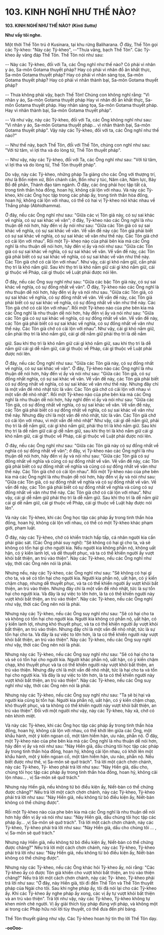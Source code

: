 # 103. KINH NGHĨ NHƯ THẾ NÀO?

**103. KINH NGHĨ NHƯ THẾ NÀO?**
***(Kinti Sutta)***

**Như vầy tôi nghe.**

Một thời Thế Tôn trú ở Kusinara, tại khu rừng Baliharana. Ở đây, Thế Tôn gọi các Tỷ-kheo: "Này các
Tỷ-kheo", --"Thưa vâng, bạch Thế Tôn". Các Tỷ-kheo ấy vâng đáp Thế Tôn. Thế Tôn nói như sau:

-- Này các Tỷ-kheo, đối với Ta, các Ông nghĩ như thế nào? Có phải vì nhân y áo, Sa-môn Gotama
thuyết pháp? Hay có phải vì nhân đồ ăn khất thực, Sa-môn Gotama thuyết pháp? Hay có phải vì nhân
sàng tọa, Sa-môn Gotama thuyết pháp? Hay có phải vì nhân thành bại, Sa-môn Gotama thuyết pháp?

-- Thưa không phải vậy, bạch Thế Tôn! Chúng con không nghĩ rằng: "Vì nhân y áo, Sa-môn Gotama
thuyết pháp Hay vì nhân đồ ăn khất thực, Sa-môn Gotama thuyết pháp. Hay nhân sàng tọa, Sa-môn
Gotama thuyết pháp. Hay vì nhân thành bại, Sa-môn Gotama thuyết pháp".

-- Và như vậy, này các Tỷ-kheo, đối với Ta, các Ông không nghĩ như sau: "Vì nhân y áo, Sa-môn
Gotama thuyết pháp... vì nhân thành bại, Sa-môn Gotama thuyết pháp". Vậy này các Tỷ-kheo, đối với
ta, các Ông nghĩ như thế nào?"

-- Như thế này, bạch Thế Tôn, đối với Thế Tôn, chúng con nghĩ như sau: "Với từ tâm, vì lợi tha và do
lòng từ, Thế Tôn thuyết pháp".

-- Như vậy, này các Tỷ-kheo, đối với Ta, các Ông nghĩ như sau: "Với từ tâm, vì lợi tha và do lòng từ,
Thế Tôn thuyết pháp".

Do vậy, này các Tỷ-kheo, những pháp Ta giảng cho các Ông với thượng trí, như là Bốn niệm xứ, Bốn
chánh cần, Bốn như ý túc, Năm căn, Năm lực, Bảy Bồ đề phần, Thánh đạo tám ngành. Ở đây, các ông
phải học tập tất cả, trong tinh thần hòa đồng, hoan hỷ, không cãi lộn với nhau. Và này các Tỷ-kheo, khi
các Ông học tập trong các pháp ấy, trong tinh thần hòa đồng, hoan hỷ, không cãi lộn với nhau, có thể có
hai vị Tỷ-kheo nói khác nhau về Thắng pháp (Abhidhamma).

Ở đây, nếu các Ông nghĩ như sau: "Giữa các vị Tôn giả này, có sự sai khác về nghĩa, có sự sai khác về
văn"; ở đây, Tỷ-kheo nào các Ông nghĩ là nhu thuận dễ nói hơn, hãy đến vị ấy nói như sau: "Giữa các
Tôn giả có sự sai khác về nghĩa, có sự sai khác về văn. Về vấn đề này các Tôn giả phải biết có sự sai
khác về nghĩa, có sự sai khác về văn như thế này. Các Tôn giả chớ có cãi lộn với nhau". Rồi một Tỷ-
kheo nào của phái bên kia mà các Ông nghĩ là nhu thuận dễ nói hơn, hãy đến vị ấy và nói như sau:
"Giữa các Tôn giả có sự sai khác về nghĩa, có sự sai khác về văn. Về vấn đề này, các Tôn giả phải biết
có sự sai khác về nghĩa, có sự sai khác về văn như thế này. Các Tôn giả chớ có cãi lộn với nhau". Như
vậy, cái gì khó nắm giữ, cần phải thọ trì là khó nắm giữ. Sau khi thọ trì là khó nắm giữ cái gì khó nắm
giữ, cái gì thuộc về Pháp, cái gì thuộc về Luật phải được nói lên.

Ở đây, nếu các Ông suy nghĩ như sau: "Giữa các bậc Tôn giả này, có sự sai khác về nghĩa, có sự đồng
nhất về văn". Ở đây, Tỷ-kheo nào các Ông nghĩ là nhu thuận dễ nói hơn, hãy đến vị ấy và nói như sau.
"Giữa các Tôn giả, có sự sai khác về nghĩa, có sự đồng nhất về văn. Về vấn đề này, các Tôn giả phải biết
có sự sai khác về nghĩa, có sự đồng nhất về văn như thế này. Các Tôn giả chớ có cãi lộn với nhau". Rồi
một Tỷ-kheo nào của phe bên kia mà các Ông nghĩ là nhu thuận dễ nói hơn, hãy đến vị ấy và nói như
sau: "Giữa các Tôn giả có sự sai khác về nghĩa, có sự đồng nhất về văn. Về vấn đề này, các Tôn giả phải
biết có sự sai khác về nghĩa, có sự đồng nhất về văn như thế này. Các Tôn giả chớ có cãi lộn với nhau".
Như vậy, cái gì khó nắm giữ, cần phải thọ trì là khó nắm giữ, cái gì dễ nắm giữ phải thọ trì là dễ nắm

giữ. Sau khi thọ trì là khó nắm giữ cái gì khó nắm giữ, sau khi thọ trì là dễ nắm giữ cái gì dễ nắm giữ,
cái gì thuộc về Pháp, cái gì thuộc về Luật phải được nói lên.

Ở đây, nếu các Ông nghĩ như sau: "Giữa các Tôn giả này, có sự đồng nhất về nghĩa, có sự sai khác về
văn". Ở đây, Tỷ-kheo nào các Ông nghĩ là nhu thuận dễ nói hơn, hãy đến vị ấy và nói như sau: "Giữa
các Tôn giả, có sự đồng nhất nghĩa, có sự sai khác về văn. Về vấn đề này, các Tôn giả phải biết có sự
đồng nhất về nghĩa, có sự sai khác về văn như thế này. Nhưng đây chỉ là một vấn đề nhỏ nhặt tức là văn:
Các Tôn giả chớ có cãi lộn với nhau vì một vấn đề nhỏ nhặt". Rồi một Tỷ-kheo nào của phe bên kia mà
các Ông nghĩ là nhu thuận dễ nói hơn, hãy nghĩ đến vị ấy và nói như sau: "Giữa các Tôn giả, có sự đồng
nhất về nghĩa, có sự sai khác về văn. Về vấn đề này, các Tôn giả phải biết có sự đồng nhất về nghĩa, có
sự sai khác về văn như thế này. Nhưng đây chỉ là một vấn đề nhỏ nhặt, tức là văn. Các Tôn giả chớ có
cãi lộn với nhau, vì một vấn đề nhỏ nhặt" Như vậy, cái gì dễ nắm giữ, phải thọ trì là dễ nắm giữ, cái gì
khó nắm giữ, phải thọ trì là khó nắm giữ. Sau khi thọ trì là dễ nắm giữ cái gì dễ nắm giữ, sau khi thọ trì
là khó nắm giữ cái gì khó nắm giữ, cái gì thuộc về Pháp, cái gì thuộc về Luật phải được nói lên.

Ở đây, nếu các Ông nghĩ như sau: "Giữa các Tôn giả này có sự đồng nhất về nghĩa có sự đồng nhất về
văn"; ở đây, vị Tỷ-kheo nào các Ông nghĩ là nhu thuận dễ nói hơn, hãy đến vị ấy và nói như sau: "Giữa
các Tôn giả có sự đồng nhất về nghĩa và cũng có sự đồng nhất về văn. Về vấn đề này, các Tôn giả phải
biết có sự đồng nhất về nghĩa và cũng có sự đồng nhất về văn như thế này. Các Tôn giả chớ có cãi lộn
nhau". Rồi một Tỷ-kheo nào của phe bên kia mà các Ông nghĩ là nhu thuận dễ nói hơn, hãy đến vị ấy và
nói như sau: "Giữa các Tôn giả, có sự đồng nhất về nghĩa và có sự đồng nhất về văn. Về vấn đề này, các
Tôn giả phải biết có sự đồng nhất về nghĩa và cũng có sự đồng nhất về văn như thế này. Các Tôn giả
chớ có cãi lộn với nhau". Như vậy, cái gì dễ nắm giữ phải thọ trì là dễ nắm giữ. Sau khi thọ trì là dễ nắm
giữ cái gì dễ nắm giữ, cái gì thuộc về Pháp, cái gì thuộc về Luật hãy được nói lên".

Và này các Tỷ-kheo, khi các Ông học tập các pháp ấy trong tinh thần hòa đồng, hoan hỷ, không cãi lộn
với nhau, có thể có một Tỷ-kheo khác phạm giới, phạm luật.

Ở đây, này các Tỷ-kheo, chớ có khiển trách hấp tấp, cá nhân người kia cần phải giác sát. (Các Ông phải
suy nghĩ): "Sẽ không có hại gì cho ta, và sẽ không có tổn hại gì cho người kia. Nếu người kia không
phẫn nộ, không uất hận, có ý kiến lanh lợi, và dễ thuyết phục, và ta có thể khiến người ấy vượt khỏi bất
thiện, an trú vào thiện". Này các Tỷ-kheo, nếu các Ông nghĩ như vậy, thời các Ông nên nói là phải.

Nhưng nếu, này các Tỷ-kheo, các Ông nghĩ như sau: "Sẽ không có hại gì cho ta, và sẽ có tổn hại cho
người kia. Người kia phẫn nộ, uất hận, có ý kiến chậm chạp, nhưng dễ thuyết phục, và ta có thể khiến
người ấy vượt khỏi bất thiện, an trú vào thiện. Nhưng đây chỉ là một vấn đề nhỏ nhặt, tức là sự tổn hại
cho người kia. Và đây là sự việc to lớn hơn, là ta có thể khiến người này vượt khỏi bất thiện, an trú vào
thiện". Này các Tỷ-kheo, nếu các Ông nghĩ như vậy, thời các Ông nên nói là phải.

Nhưng này các Tỷ-kheo, nếu các Ông suy nghĩ như sau: "Sẽ có hại cho ta và không có tổn hại cho người
kia. Người kia không có phẫn nộ, uất hận, có ý kiến lanh lợi, nhưng khó thuyết phục, và ta có thể khiến
người ấy vượt khỏi bất thiện, an trú vào thiện. Nhưng đây chỉ là một vấn đề nhỏ nhặt, tức là sự tổn hại
cho ta. Và đây là sự việc to lớn hơn, là ta có thể khiến người này vượt khỏi bất thiện, an trú vào thiện".
Này các Tỷ-kheo, nếu các Ông suy nghĩ như vậy, thời các Ông nên nói là phải.

Nhưng này các Tỷ-kheo, nếu các Ông suy nghĩ như sau: "Sẽ có hại cho ta và sẽ có tổn hại cho người kia.
Người khác phẫn nộ, uất hận, có ý kiến chậm chạp, khó thuyết phục và ta có thể khiến người này vượt
khỏi bất thiện, an trú vào thiện. Nhưng đây chỉ là một vấn đề nhỏ nhặt, tức là hại cho ta và tổn hại cho
người kia. Và đây là sự việc to lớn hơn, là ta có thể khiến người này vượt khỏi bất thiện, an trú vào
thiện". Này các Tỷ-kheo, nếu các Ông suy nghĩ như vậy, thời các Ông nên nói là phải.

Nhưng này các Tỷ-kheo, nếu các Ông suy nghĩ như sau: "Ta sẽ bị hại và người kia cũng bị tổn hại.
Người kia phẫn nộ, uất hận, có ý kiến chậm chạp, khó thuyết phục, và ta không có thể khiến người này
vượt khỏi bất thiện, an trú vào thiện". Ðối với một người như vậy, này các Tỷ-kheo, hãy xã, chớ có nên
khinh miệt.

Và này các Tỷ-kheo, khi các Ông học tập các pháp ấy trong tinh thần hòa đồng, hoan hỷ, không cãi lộn
với nhau, có thể khởi lên giữa các Ông, một khẩu hành, một ý kiến ngoan cố, một tâm hiềm hận, ưu não,
phẫn nộ. Ở đây, một Tỷ-kheo nào của phe bên kia mà các Ông nghĩ là nhu thuận dễ nói hơn, hãy đến vị
ấy và nói như sau: "Này Hiền giả, dầu chúng tôi học tập các pháp ấy trong tinh thần hòa đồng, hoan hỷ,
không cãi lộn nhau, có khởi lên một khẩu hành, một ý kiến ngoan cố, một tâm hiềm hận, ưu não, phẫn
nộ. Nếu biết được như thế, vị Sa-môn sẽ quở trách". Trả lời một cách chơn chánh, này các Tỷ-kheo, Tỷ-
kheo phải trả lời như sau: "Này Hiền giả, dầu cho, chúng tôi học tập các pháp ấy trong tinh thần hòa
đồng, hoan hỷ, không cãi lộn nhau... , vị Sa-môn sẽ quở trách."

Nhưng này Hiền giả, nếu không từ bỏ điều kiện ấy, Niết-bàn có thể chứng được chăng?" Nếu trả lời một
cách chơn chánh, này các Tỷ-kheo, Tỷ-kheo phải trả lời như sau: "Này Hiền giả, nếu không từ bỏ điều
kiện ấy, Niết-bàn không có thể chứng được".

Rồi một Tỷ-kheo nào của phe bên kia mà các Ông nghĩ là nhu thuận dễ nói hơn hãy đến vị ấy và nói như
sau: "Này Hiền giả, dầu chúng tôi học tập các pháp ấy... ,vị Sa-môn sẽ quở trách". Trả lời một cách chơn
chánh, này các Tỷ-kheo, Tỷ-kheo phải trả lời như sau: "Này Hiền giả, dầu cho chúng tôi ... , vị Sa-môn
sẽ quở trách."

Nhưng này Hiền giả, nếu không từ bỏ điều kiện ấy, Niết-bàn có thể chứng được chăng?" Nếu trả lời một
cách chơn chánh, này các Tỷ-kheo, Tỷ-kheo phải trả lời như sau: "Này Hiền giả, nếu không từ bỏ điều
kiện ấy, Niết-bàn không có thể chứng được".

Nhưng này các Tỷ-kheo, nếu các Ông khác hỏi Tỷ-kheo ấy, nói rằng: "Các Tỷ-kheo ấy có được Tôn giả
khiến cho vượt khỏi bất thiện, an trú vào thiện chăng?" Nếu trả lời một cách chơn chánh, này các Tỷ-
kheo, Tỷ-kheo phải trả lời như sau: "Ở đây, này Hiền giả, tôi đi đến Thế Tôn và Thế Tôn thuyết pháp
của Ngài cho tôi. Sau khi nghe pháp ấy, tôi đã nói lại cho các Tỷ-kheo ấy. Khi các Tỷ-kheo ấy nghe
pháp ấy xong, các vị ấy tự vượt khỏi bất thiện và an trú vào thiện". Trả lời như vậy, này các Tỷ-kheo,
Tỷ-kheo không tự khen mình chê người. Vị ấy giải thích tùy pháp đúng với pháp, và không một ai trong
các Pháp hữu nói lời tùy thuyết, có thể đưa đến phỉ báng.

Thế Tôn thuyết giảng như vậy. Các Tỷ-kheo hoan hỷ tín thọ lời Thế Tôn dạy.

**-ooOoo-**


